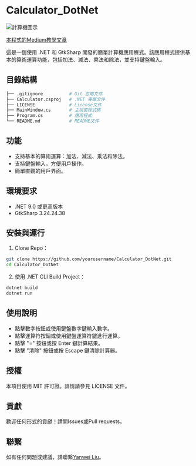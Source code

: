 # Calculator_DotNet
![計算機圖示](https://cdn-images-1.medium.com/v2/resize:fit:1200/1*nyZa_hBoJPVHNam1rg-Q_A.png)

[本程式的Medium教學文章](https://yanwei-liu.medium.com/how-to-build-calculator-app-in-csharp-dotnet-with-gtksharp-903552d67634)

這是一個使用 .NET 和 GtkSharp 開發的簡單計算機應用程式。該應用程式提供基本的算術運算功能，包括加法、減法、乘法和除法，並支持鍵盤輸入。

## 目錄結構
```bash
├── .gitignore          # Git 忽略文件
├── Calculator.csproj   # .NET 專案文件
├── LICENSE             # License文件
├── MainWindow.cs       # 主視窗程式碼
├── Program.cs          # 應用程式
└── README.md           # README文件
```

## 功能

- 支持基本的算術運算：加法、減法、乘法和除法。
- 支持鍵盤輸入，方便用戶操作。
- 簡單直觀的用戶界面。

## 環境要求

- .NET 9.0 或更高版本
- GtkSharp 3.24.24.38

## 安裝與運行

1. Clone Repo：
   
```bash
git clone https://github.com/yourusername/Calculator_DotNet.git
cd Calculator_DotNet
```

2. 使用 .NET CLI Build Project：
```bash
dotnet build
dotnet run
```
## 使用說明
- 點擊數字按鈕或使用鍵盤數字鍵輸入數字。
- 點擊運算符按鈕或使用鍵盤運算符鍵進行運算。
- 點擊 "=" 按鈕或按 Enter 鍵計算結果。
- 點擊 "清除" 按鈕或按 Escape 鍵清除計算器。
## 授權
本項目使用 MIT 許可證。詳情請參見 LICENSE 文件。

## 貢獻
歡迎任何形式的貢獻！請開Issues或Pull requests。

## 聯繫
如有任何問題或建議，請聯繫[Yanwei Liu](https://github.com/e96031413)。
